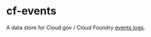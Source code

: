 # cf-events

A data store for Cloud.gov / Cloud Foundry [events logs](http://apidocs.cloudfoundry.org/215/events/list_all_events.html). 
